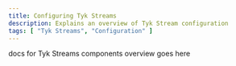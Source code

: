 ```yaml
---
title: Configuring Tyk Streams
description: Explains an overview of Tyk Stream configuration
tags: [ "Tyk Streams", "Configuration" ]
---
```


docs for Tyk Streams components overview goes here